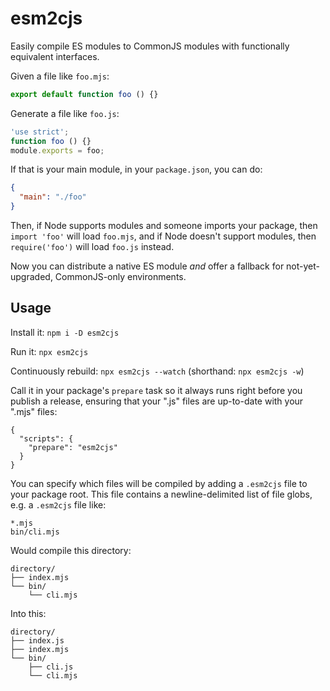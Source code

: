 # esm2cjs

Easily compile ES modules to CommonJS modules with functionally equivalent
interfaces.

Given a file like `foo.mjs`:

```js
export default function foo () {}
```

Generate a file like `foo.js`:

```js
'use strict';
function foo () {}
module.exports = foo;
```

If that is your main module, in your `package.json`, you can do:

```json
{
  "main": "./foo"
}
```

Then, if Node supports modules and someone imports your package, then `import
'foo'` will load `foo.mjs`, and if Node doesn't support modules, then
`require('foo')` will load `foo.js` instead.

Now you can distribute a native ES module _and_ offer a fallback for
not-yet-upgraded, CommonJS-only environments.

## Usage

Install it: `npm i -D esm2cjs`

Run it: `npx esm2cjs`

Continuously rebuild: `npx esm2cjs --watch` (shorthand: `npx esm2cjs -w`)

Call it in your package's `prepare` task so it always runs right before you
publish a release, ensuring that your ".js" files are up-to-date with your
".mjs" files:

```
{
  "scripts": {
    "prepare": "esm2cjs"
  }
}
```

You can specify which files will be compiled by adding a `.esm2cjs` file to your
package root.  This file contains a newline-delimited list of file globs, e.g. a
`.esm2cjs` file like:

```
*.mjs
bin/cli.mjs
```

Would compile this directory:

```
directory/
├── index.mjs
└── bin/
    └── cli.mjs
```

Into this:

```
directory/
├── index.js
├── index.mjs
└── bin/
    ├── cli.js
    └── cli.mjs
```
